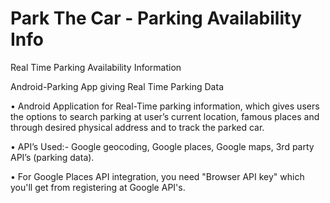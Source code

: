 Park The Car - Parking Availability Info
===========================

Real Time Parking Availability Information

Android-Parking App giving Real Time Parking Data

•	Android Application for Real-Time parking information, which gives users the options to search parking at 
user’s current location, famous places and through desired physical address and to track the parked car. 

•	API’s Used:- Google geocoding, Google places, Google maps, 3rd party API’s (parking data). 

•	For Google Places API integration, you need "Browser API key" which you'll get from registering at Google API's. 

